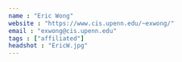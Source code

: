```yaml
---
name : "Eric Wong"
website : "https://www.cis.upenn.edu/~exwong/"
email : "exwong@cis.upenn.edu"
tags : ["affiliated"]
headshot : "EricW.jpg"
---
```

